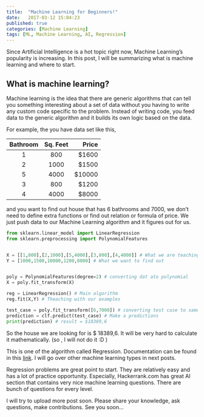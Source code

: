 ```yaml
---
title:  "Machine Learning for Beginners!"
date:   2017-03-12 15:04:23
published: true
categories: [Machine Learning]
tags: [ML, Machine Learning, AI, Regression]
---
```



Since Artificial Intelligence is a hot topic right now, Machine Learning’s popularity is increasing. In this post, I will be summarizing what is machine learning and where to start.


## What is machine learning?


Machine learning is the idea that there are generic algorithms that can tell you something interesting about a set of data without you having to write any custom code specific to the problem. Instead of writing code, you feed data to the generic algorithm and it builds its own logic based on the data.

For example, the you have data set like this,


| Bathroom        | Sq. Feet    | Price  |
| :-------------: |:-------------:| -----:|
| 1     |800     |  $1600 |
| 2     | 1000   |  $1500 |
| 5     | 4000   |    $10000 |
| 3     | 800    |    $1200 |
| 4     | 4000   |    $8000 |



and you want to find out house that has 6 bathrooms and 7000, we don’t need to define extra functions or find out relation or formula of price. We just push data to our Machine Learning algorithm and it figures out for us.


``` python
from sklearn.linear_model import LinearRegression  
from sklearn.preprocessing import PolynomialFeatures


X = [[1,800],[2,1000],[5,4000],[3,800],[4,4000]] # What we are teaching with (#Bathroom, sq.feet)
Y = [1000,1500,10000,1200,8000] # What we want to find out 


poly = PolynomialFeatures(degree=2) # converting dat ato polynomial 
X = poly.fit_transform(X)

reg = LinearRegression() # Main algorithm 
reg.fit(X,Y) # Theaching with our examples

test_case = poly.fit_transform([6,7000]) # converting test case to same format as our training cases
prediction = clf.predict(test_case) # Make a predictions 
print(prediction) # result = $18389,6

```

So the house we are looking for is $ 18389,6. It will be very hard to calculate it mathematically. (so , I will not do it :D )

This is one of the algorithm called Regression. Documentation can be found in this [link](http://scikit-learn.org/stable/modules/linear_model.html ). I will go over other machine learning types in next posts.

Regression problems are great point to start. They are relatively easy and has a lot of practice opportunity. Especially, Hackerrank.com has great AI section that contains very nice machine learning questions. There are bunch of questions for every level.

I will try to upload more post soon. Please share your knowledge, ask questions, make contributions. See you soon…